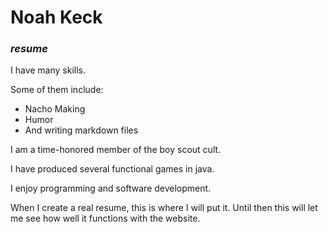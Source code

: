 # Noah Keck
### _resume_

I have many skills.

Some of them include:

- Nacho Making
- Humor
- And writing markdown files

I am a time-honored member of the boy scout cult.

I have produced several functional games in java.

I enjoy programming and software development.

When I create a real resume, this is where I will put it. Until then this will let me see how well it functions with the website.
